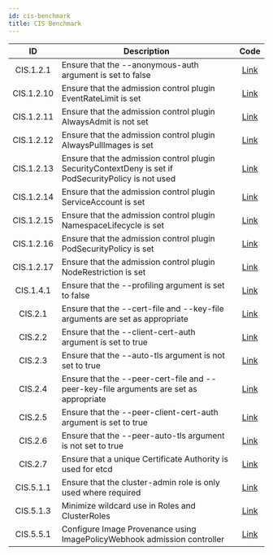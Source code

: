 ```yaml
---
id: cis-benchmark
title: CIS Benchmark
---
```


| ID | Description | Code |
|:--:| ----------- |:---:|
| CIS.1.2.1  | Ensure that the --anonymous-auth argument is set to false | [Link](https://github.com/raspbernetes/k8s-security-policies/blob/master/policies/CIS.1.2.1/CIS.1.2.1.rego) |
| CIS.1.2.10 | Ensure that the admission control plugin EventRateLimit is set | [Link](https://github.com/raspbernetes/k8s-security-policies/blob/master/policies/CIS.1.2.10/CIS.1.2.10.rego) |
| CIS.1.2.11 | Ensure that the admission control plugin AlwaysAdmit is not set | [Link](https://github.com/raspbernetes/k8s-security-policies/blob/master/policies/CIS.1.2.11/CIS.1.2.11.rego) |
| CIS.1.2.12 | Ensure that the admission control plugin AlwaysPullImages is set| [Link](https://github.com/raspbernetes/k8s-security-policies/blob/master/policies/CIS.1.2.12/CIS.1.2.12.rego) |
| CIS.1.2.13 | Ensure that the admission control plugin SecurityContextDeny is set if PodSecurityPolicy is not used | [Link](https://github.com/raspbernetes/k8s-security-policies/blob/master/policies/CIS.1.2.13/CIS.1.2.13.rego) |
| CIS.1.2.14 | Ensure that the admission control plugin ServiceAccount is set| [Link](https://github.com/raspbernetes/k8s-security-policies/blob/master/policies/CIS.1.2.14/CIS.1.2.14.rego) |
| CIS.1.2.15 | Ensure that the admission control plugin NamespaceLifecycle is set | [Link](https://github.com/raspbernetes/k8s-security-policies/blob/master/policies/CIS.1.2.15/CIS.1.2.15.rego) |
| CIS.1.2.16 | Ensure that the admission control plugin PodSecurityPolicy is set| [Link](https://github.com/raspbernetes/k8s-security-policies/blob/master/policies/CIS.1.2.16/CIS.1.2.16.rego) |
| CIS.1.2.17 | Ensure that the admission control plugin NodeRestriction is set| [Link](https://github.com/raspbernetes/k8s-security-policies/blob/master/policies/CIS.1.2.17/CIS.1.2.17.rego) |
| CIS.1.4.1 | Ensure that the --profiling argument is set to false | [Link](https://github.com/raspbernetes/k8s-security-policies/blob/master/policies/CIS.1.4.1/CIS.1.4.1.rego) |
| CIS.2.1 | Ensure that the --cert-file and --key-file arguments are set as appropriate | [Link](https://github.com/raspbernetes/k8s-security-policies/blob/master/policies/CIS.2.1/CIS.2.1.rego) |
| CIS.2.2 | Ensure that the --client-cert-auth argument is set to true | [Link](https://github.com/raspbernetes/k8s-security-policies/blob/master/policies/CIS.2.2/CIS.2.2.rego) |
| CIS.2.3 | Ensure that the --auto-tls argument is not set to true | [Link](https://github.com/raspbernetes/k8s-security-policies/blob/master/policies/CIS.2.3/CIS.2.3.rego) |
| CIS.2.4 | Ensure that the --peer-cert-file and --peer-key-file arguments are set as appropriate | [Link](https://github.com/raspbernetes/k8s-security-policies/blob/master/policies/CIS.2.4/CIS.2.4.rego) |
| CIS.2.5 | Ensure that the --peer-client-cert-auth argument is set to true | [Link](https://github.com/raspbernetes/k8s-security-policies/blob/master/policies/CIS.2.5/CIS.2.5.rego) |
| CIS.2.6 | Ensure that the --peer-auto-tls argument is not set to true | [Link](https://github.com/raspbernetes/k8s-security-policies/blob/master/policies/CIS.2.6/CIS.2.6.rego) |
| CIS.2.7 | Ensure that a unique Certificate Authority is used for etcd | [Link](https://github.com/raspbernetes/k8s-security-policies/blob/master/policies/CIS.2.7/CIS.2.7.rego) |
| CIS.5.1.1 | Ensure that the cluster-admin role is only used where required | [Link](https://github.com/raspbernetes/k8s-security-policies/blob/master/policies/CIS.5.1.1/CIS.5.1.1.rego) |
| CIS.5.1.3 | Minimize wildcard use in Roles and ClusterRoles  | [Link](https://github.com/raspbernetes/k8s-security-policies/blob/master/policies/CIS.5.1.3/CIS.5.1.3.rego) |
| CIS.5.5.1 | Configure Image Provenance using ImagePolicyWebhook admission controller | [Link](https://github.com/raspbernetes/k8s-security-policies/blob/master/policies/CIS.5.5.1/CIS.5.5.1.rego) |
